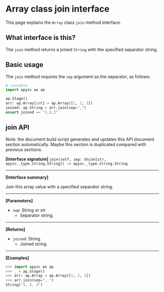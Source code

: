 # Array class join interface

This page explains the `Array` class `join` method interface.

## What interface is this?

The `join` method returns a joined `String` with the specified separator string.

## Basic usage

The `join` method requires the `sep` argument as the separator, as follows:

```py
# runnable
import apysc as ap

ap.Stage()
arr: ap.Array[int] = ap.Array([1, 2, 3])
joined: ap.String = arr.join(sep=",")
assert joined == "1,2,3"
```


## join API

<!-- Docstring: apysc._type.array.Array.join -->

<span class="inconspicuous-txt">Note: the document build script generates and updates this API document section automatically. Maybe this section is duplicated compared with previous sections.</span>

**[Interface signature]** `join(self, sep: Union[str, apysc._type.string.String]) -> apysc._type.string.String`<hr>

**[Interface summary]**

Join this array value with a specified separator string.<hr>

**[Parameters]**

- `sep`: String or str
  - Separator string.

<hr>

**[Returns]**

- `joined`: String
  - Joined string.

<hr>

**[Examples]**

```py
>>> import apysc as ap
>>> _ = ap.Stage()
>>> arr: ap.Array = ap.Array([1, 2, 3])
>>> arr.join(sep=", ")
String("1, 2, 3")
```